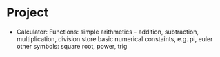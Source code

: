 # Project
- Calculator:
  Functions: simple arithmetics - addition, subtraction, multiplication, division
             store basic numerical constaints, e.g. pi, euler
             other symbols: square root, power, trig

